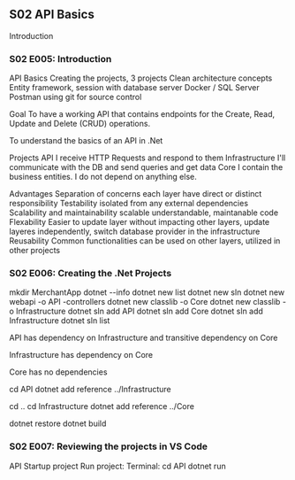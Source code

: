 ## S02 API Basics
Introduction
### S02 E005: Introduction
API Basics
Creating the projects, 3 projects
Clean architecture concepts
Entity framework, session with database server
Docker / SQL Server
Postman
using git for source control

Goal
To have a working API that contains endpoints for the Create, Read, Update and Delete (CRUD) operations.

To understand the basics of an API in .Net

Projects
API I receive HTTP Requests and respond to them
Infrastructure I'll communicate with the DB and send queries and get data
Core I contain the business entities. I do not depend on anything else.

Advantages
Separation of concerns
	each layer have direct or distinct responsibility
Testability
	isolated from any external dependencies
Scalability and maintainability scalable
	understandable, maintanable code
Flexability
	Easier to update layer without impacting other layers, update layeres independently, switch database provider in the infrastructure
Reusability
	Common functionalities can be used on other layers, utilized in other projects

### S02 E006: Creating the .Net Projects
mkdir MerchantApp
dotnet --info
dotnet new list
dotnet new sln
dotnet new webapi -o API -controllers
dotnet new classlib -o Core
dotnet new classlib -o Infrastructure
dotnet sln add API
dotnet sln add Core
dotnet sln add Infrastructure
dotnet sln list

API has dependency on Infrastructure
and transitive dependency on Core

Infrastructure has dependency on Core

Core has no dependencies

cd API
dotnet add reference ../Infrastructure

cd ..
cd Infrastructure
dotnet add reference ../Core

dotnet restore
dotnet build

### S02 E007: Reviewing the projects in VS Code
API Startup project
	Run project: Terminal: cd API
		dotnet run